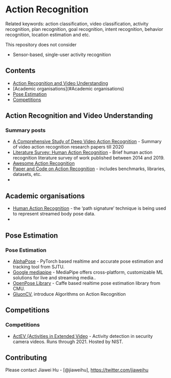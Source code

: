 # Action Recognition

Related keywords: action classification, video classification, activity recognition, plan recognition, goal recognition, intent recognition, behavior recognition, location estimation and etc.

This repository does not consider
-  Sensor-based, single-user activity recognition


## Contents
 - [Action Recognition and Video Understanding](#action-recognition-and-video-understanding)
 - [Academic organisations](#Academic organisations)
 - [Pose Estimation](#pose-estimation)
 - [Competitions](#competitions)

## Action Recognition and Video Understanding

### Summary posts
* [A Comprehensive Study of Deep Video Action Recognition](https://arxiv.org/abs/2012.06567) - Summary of video action recognition research papers till 2020
* [Literature Survey: Human Action Recognition](https://towardsdatascience.com/literature-survey-human-action-recognition-cc7c3818a99a) - Brief human action recognition literature survey of work published between 2014 and 2019.
* [Awesome Action Recognition](https://github.com/jinwchoi/awesome-action-recognition#pose-estimation)
* [Paper and Code on Action Recognition](https://paperswithcode.com/task/action-recognition-in-videos) - includes benchmarks, libraries, datasets, etc.
* 

## Academic organisations
* [Human Action Recognition](https://www.turing.ac.uk/research/research-projects/human-action-recognition) - the ‘path signature’ technique is being used to represent streamed body pose data.
* 



## Pose Estimation

### Pose Estimation
* [AlphaPose](https://github.com/MVIG-SJTU/AlphaPose) - PyTorch based realtime and accurate pose estimation and tracking tool from SJTU.
* [Google mediapipe](https://google.github.io/mediapipe/) - MediaPipe offers cross-platform, customizable ML solutions for live and streaming media..
* [OpenPose Library](https://github.com/CMU-Perceptual-Computing-Lab/openpose) - Caffe based realtime pose estimation library from CMU.
* [GluonCV](https://medium.com/apache-mxnet/which-one-is-the-best-algorithm-for-video-action-recognition-298fb5c4ad4f), introduce Algorithms on Action Recognition 

## Competitions

### Competitions
* [ActEV (Activities in Extended Video](https://actev.nist.gov/sdl) - Activity detection in security camera videos. Runs through 2021. Hosted by NIST.

## Contributing
Please contact Jiawei Hu - [@jiaweihu], https://twitter.com/jiaweihu

